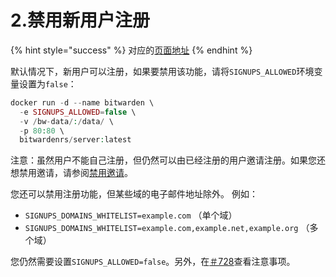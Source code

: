 # 2.禁用新用户注册

{% hint style="success" %}
对应的[页面地址](https://github.com/dani-garcia/bitwarden_rs/wiki/Disable-registration-of-new-users)
{% endhint %}

默认情况下，新用户可以注册，如果要禁用该功能，请将`SIGNUPS_ALLOWED`环境变量设置为`false`：

```php
docker run -d --name bitwarden \
  -e SIGNUPS_ALLOWED=false \
  -v /bw-data/:/data/ \
  -p 80:80 \
  bitwardenrs/server:latest
```

注意：虽然用户不能自己注册，但仍然可以由已经注册的用户邀请注册。如果您还想禁用邀请，请参阅[禁用邀请](disable-invitations.md)。

您还可以禁用注册功能，但某些域的电子邮件地址除外。 例如：

* `SIGNUPS_DOMAINS_WHITELIST=example.com` （单个域）
* `SIGNUPS_DOMAINS_WHITELIST=example.com,example.net,example.org` （多个域）

您仍然需要设置`SIGNUPS_ALLOWED=false`。另外，在[＃728](https://github.com/dani-garcia/bitwarden_rs/pull/728)查看注意事项。

